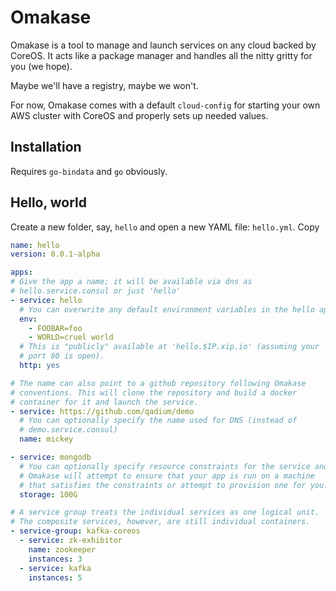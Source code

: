 # Omakase
Omakase is a tool to manage and launch services on any cloud backed by CoreOS. It acts like a package manager and handles all the nitty gritty for you (we hope).

Maybe we'll have a registry, maybe we won't.

For now, Omakase comes with a default `cloud-config` for starting your own AWS cluster with CoreOS and properly sets up needed values.

## Installation
Requires `go-bindata` and `go` obviously.

## Hello, world
Create a new folder, say, `hello` and open a new YAML file: `hello.yml`. Copy
```YAML
name: hello
version: 0.0.1-alpha

apps:
# Give the app a name; it will be available via dns as
# hello.service.consul or just 'hello'
- service: hello
  # You can overwrite any default environment variables in the hello app
  env:
    - FOOBAR=foo
    - WORLD=cruel world
  # This is "publicly" available at 'hello.$IP.xip.io' (assuming your
  # port 80 is open).
  http: yes

# The name can also point to a github repository following Omakase
# conventions. This will clone the repository and build a docker
# container for it and launch the service.
- service: https://github.com/qadium/demo
  # You can optionally specify the name used for DNS (instead of
  # demo.service.consul)
  name: mickey

- service: mongodb
  # You can optionally specify resource constraints for the service and
  # Omakase will attempt to ensure that your app is run on a machine
  # that satisfies the constraints or attempt to provision one for you.
  storage: 100G

# A service group treats the individual services as one logical unit.
# The composite services, however, are still individual containers.
- service-group: kafka-coreos
  - service: zk-exhibitor
    name: zookeeper
    instances: 3
  - service: kafka
    instances: 5
```
